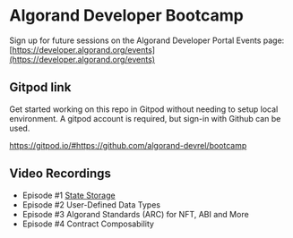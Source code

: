 # Algorand Developer Bootcamp
Sign up for future sessions on the Algorand Developer Portal Events page: [https://developer.algorand.org/events](https://developer.algorand.org/events)

## Gitpod link
Get started working on this repo in Gitpod without needing to setup local environment. A gitpod account is required, but sign-in with Github can be used.

https://gitpod.io/#https://github.com/algorand-devrel/bootcamp

## Video Recordings
- Episode #1 [State Storage](https://youtu.be/Lx_b-nu_1c0)
- Episode #2 User-Defined Data Types
- Episode #3 Algorand Standards (ARC) for NFT, ABI and More
- Episode #4 Contract Composability
